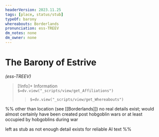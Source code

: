 ```yaml
---
headerVersion: 2023.11.25
tags: [place, status/stub]
typeOf: barony
whereabouts: Borderlands
pronunciation: ess-TREEV
dm_notes: none
dm_owner: none
---
```

# The Barony of Estrive
*(ess-TREEV)*
>[!info]+ Information  
> `$=dv.view("_scripts/view/get_Affiliations")`  
>> `$=dv.view("_scripts/view/get_Whereabouts")`

%% other than location (see [[Borderlands]]) no real details exist; would almost certainly have been created post hobgoblin wars or at least occupied by hobgoblins during war 

left as stub as not enough detail exists for reliable AI text
%%
